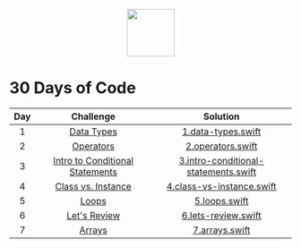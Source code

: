<p align="center">
   <a align="center" href="https://www.hackerrank.com/karlos_dev416">
       <img height=85 src="https://d3keuzeb2crhkn.cloudfront.net/hackerrank/assets/styleguide/logo_wordmark-f5c5eb61ab0a154c3ed9eda24d0b9e31.svg">
   </a>
<p/>

# 30 Days of Code

| Day |Challenge|Solution|
|:---:|:---:|:---:|
|  1  | [Data Types](https://www.hackerrank.com/challenges/30-data-types/problem) | [1.data-types.swift](https://github.com/karlosDev416/hackerrank-solutions/blob/master/30-days-of-code/1.data-types.playground/Contents.swift) 
|  2  | [Operators](https://www.hackerrank.com/challenges/30-operators/problem) | [2.operators.swift](https://github.com/karlosDev416/hackerrank-solutions/blob/master/30-days-of-code/2.operators.playground/Contents.swift)
|  3  | [Intro to Conditional Statements](https://www.hackerrank.com/challenges/30-conditional-statements/problem) | [3.intro-conditional-statements.swift](https://github.com/karlosDev416/hackerrank-solutions/blob/master/30-days-of-code/3.intro-conditional-statements.playground/Contents.swift)
|  4  | [Class vs. Instance](https://www.hackerrank.com/challenges/30-class-vs-instance/problem) | [4.class-vs-instance.swift](https://github.com/karlosDev416/hackerrank-solutions/blob/master/30-days-of-code/4.class-vs-instance.playground/Contents.swift)
|  5  | [Loops](https://www.hackerrank.com/challenges/30-loops/problem) | [5.loops.swift](https://github.com/karlosDev416/hackerrank-solutions/blob/master/30-days-of-code/5.loops.playground/Contents.swift)
|  6  | [Let's Review](https://www.hackerrank.com/challenges/30-review-loop/problem) | [6.lets-review.swift](https://github.com/karlosDev416/hackerrank-solutions/blob/master/30-days-of-code/6.lets-review.playground/Contents.swift)
|  7  | [Arrays](https://www.hackerrank.com/challenges/30-arrays/problem) | [7.arrays.swift](https://github.com/karlosDev416/hackerrank-solutions/blob/master/30-days-of-code/7.arrays.playground/Contents.swift) |



